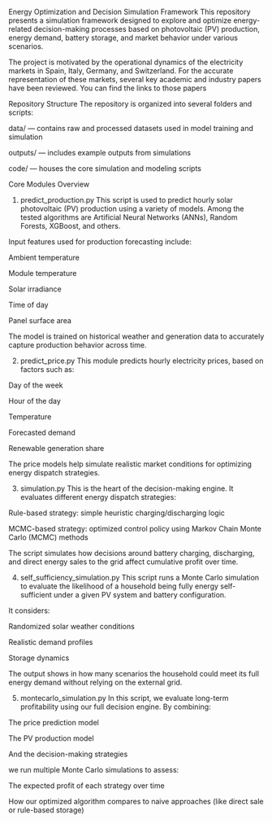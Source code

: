 Energy Optimization and Decision Simulation Framework
This repository presents a simulation framework designed to explore and optimize energy-related decision-making processes based on photovoltaic (PV) production, energy demand, battery storage, and market behavior under various scenarios.

The project is motivated by the operational dynamics of the electricity markets in Spain, Italy, Germany, and Switzerland. For the accurate representation of these markets, several key academic and industry papers have been reviewed. You can find the links to those papers

Repository Structure
The repository is organized into several folders and scripts:

data/ — contains raw and processed datasets used in model training and simulation

outputs/ — includes example outputs from simulations

code/ — houses the core simulation and modeling scripts

Core Modules Overview
1. predict_production.py
This script is used to predict hourly solar photovoltaic (PV) production using a variety of models. Among the tested algorithms are Artificial Neural Networks (ANNs), Random Forests, XGBoost, and others.

Input features used for production forecasting include:

Ambient temperature

Module temperature

Solar irradiance

Time of day

Panel surface area

The model is trained on historical weather and generation data to accurately capture production behavior across time.

2. predict_price.py
This module predicts hourly electricity prices, based on factors such as:

Day of the week

Hour of the day

Temperature

Forecasted demand

Renewable generation share

The price models help simulate realistic market conditions for optimizing energy dispatch strategies.

3. simulation.py
This is the heart of the decision-making engine. It evaluates different energy dispatch strategies:

Rule-based strategy: simple heuristic charging/discharging logic

MCMC-based strategy: optimized control policy using Markov Chain Monte Carlo (MCMC) methods

The script simulates how decisions around battery charging, discharging, and direct energy sales to the grid affect cumulative profit over time.

4. self_sufficiency_simulation.py
This script runs a Monte Carlo simulation to evaluate the likelihood of a household being fully energy self-sufficient under a given PV system and battery configuration.

It considers:

Randomized solar weather conditions

Realistic demand profiles

Storage dynamics

The output shows in how many scenarios the household could meet its full energy demand without relying on the external grid.

5. montecarlo_simulation.py
In this script, we evaluate long-term profitability using our full decision engine. By combining:

The price prediction model

The PV production model

And the decision-making strategies

we run multiple Monte Carlo simulations to assess:

The expected profit of each strategy over time

How our optimized algorithm compares to naive approaches (like direct sale or rule-based storage)


